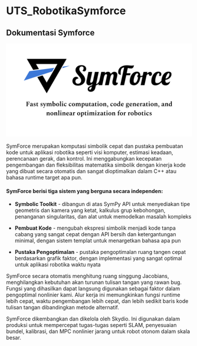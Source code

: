 # UTS_RobotikaSymforce
## Dokumentasi Symforce

![SymForce](docs/Symforce.png#gh-light-mode-only)
<!-- DARK_MODE_ONLY -->

SymForce merupakan komputasi simbolik cepat dan pustaka pembuatan kode untuk aplikasi robotika seperti visi komputer, estimasi keadaan, perencanaan gerak, dan kontrol. Ini menggabungkan kecepatan pengembangan dan fleksibilitas matematika simbolik dengan kinerja kode yang dibuat secara otomatis dan sangat dioptimalkan dalam C++ atau bahasa runtime target apa pun. 

#### SymForce berisi tiga sistem yang berguna secara independen:

+ **Symbolic Toolkit** - dibangun di atas SymPy API untuk menyediakan tipe geometris dan kamera yang ketat, kalkulus grup kebohongan, penanganan singularitas, dan alat untuk memodelkan masalah kompleks

+ **Pembuat Kode** - mengubah ekspresi simbolik menjadi kode tanpa cabang yang sangat cepat dengan API bersih dan ketergantungan minimal, dengan sistem templat untuk menargetkan bahasa apa pun

+ **Pustaka Pengoptimalan** - pustaka pengoptimalan ruang tangen cepat berdasarkan grafik faktor, dengan implementasi yang sangat optimal untuk aplikasi robotika waktu nyata

SymForce secara otomatis menghitung ruang singgung Jacobians, menghilangkan kebutuhan akan turunan tulisan tangan yang rawan bug. Fungsi yang dihasilkan dapat langsung digunakan sebagai faktor dalam pengoptimal nonlinier kami. Alur kerja ini memungkinkan fungsi runtime lebih cepat, waktu pengembangan lebih cepat, dan lebih sedikit baris kode tulisan tangan dibandingkan metode alternatif.

SymForce dikembangkan dan dikelola oleh Skydio. Ini digunakan dalam produksi untuk mempercepat tugas-tugas seperti SLAM, penyesuaian bundel, kalibrasi, dan MPC nonlinier jarang untuk robot otonom dalam skala besar.
